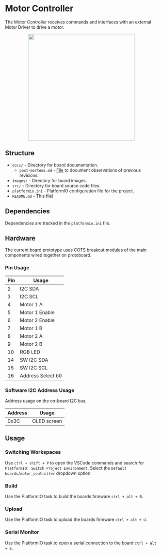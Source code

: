 # Motor Controller

The Motor Controller receives commands and interfaces with an external Motor
Driver to drive a motor.

<p align="center">
<image src="./images/v0.1.0_1.jpg" width="350px" />
</p>

## Structure

- `docs/` - Directory for board documentation.
  - `post-mortems.md` - [File](./docs/post-mortems.md) to document observations of previous revisions.
- `images/` - Directory for board images.
- `src/` - Directory for board source code files.
- `platformio.ini` - PlatformIO configuration file for the project.
- `README.md` - This file!

## Dependencies

Dependencies are tracked in the `platformio.ini` file.

## Hardware

The current board prototype uses COTS breakout modules of the main components
wired together on protoboard.

### Pin Usage

| Pin | Usage             |
| --- | ----------------- |
| 2   | I2C SDA           |
| 3   | I2C SCL           |
| 4   | Motor 1 A         |
| 5   | Motor 1 Enable    |
| 6   | Motor 2 Enable    |
| 7   | Motor 1 B         |
| 8   | Motor 2 A         |
| 9   | Motor 2 B         |
| 10  | RGB LED           |
| 14  | SW I2C SDA        |
| 15  | SW I2C SCL        |
| 16  | Address Select b0 |

### Software I2C Address Usage

Address usage on the on-board I2C bus.

| Address | Usage       |
| ------- | ----------- |
| 0x3C    | OLED screen |

## Usage

### Switching Workspaces

Use `ctrl + shift + P` to open the VSCode commands and search for `PlatformIO: Switch Project Environment`. Select the `Default boards/motor_controller` dropdown option.

### Build

Use the PlatformIO task to build the boards firmware `ctrl + alt + B`.

### Upload

Use the PlatformIO task to upload the boards firmware `ctrl + alt + U`.

### Serial Monitor

Use the PlatformIO task to open a serial connection to the board `ctrl + alt + S`.
